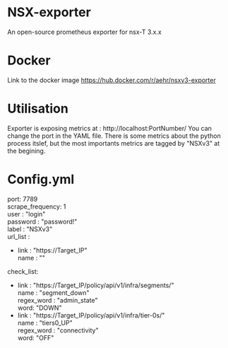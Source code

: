 # NSX-exporter
An open-source prometheus exporter for nsx-T 3.x.x

# Docker
Link to the docker image https://hub.docker.com/r/aehr/nsxv3-exporter

# Utilisation
Exporter is exposing metrics at : http://localhost:PortNumber/
You can change the port in the YAML file.
There is some metrics about the python process itslef, but the most importants metrics are tagged by "NSXv3" at the begining.

# Config.yml

port: 7789 \
scrape_frequency: 1 \
user : "login" \
password : "password!" \
label : "NSXv3" \
url_list : 
  - link : "https://Target_IP" \
    name : "" 
    
check_list: 
  - link : "https://Target_IP/policy/api/v1/infra/segments/" \
    name : "segment_down" \
    regex_word : "admin_state" \
    word: "DOWN" 
  - link : "https://Target_IP/policy/api/v1/infra/tier-0s/" \
    name : "tiers0_UP" \
    regex_word : "connectivity" \
    word: "OFF" 


